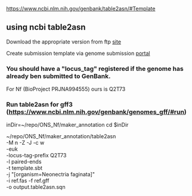
https://www.ncbi.nlm.nih.gov/genbank/table2asn/#Template

## using ncbi table2asn
Download the appropriate version from ftp [site](https://ftp.ncbi.nlm.nih.gov/asn1-converters/by_program/table2asn/)

Create submission template via genome submission [portal](https://submit.ncbi.nlm.nih.gov/genbank/template/submission/)

### You should have a "locus_tag" registered if the genome has already ben submitted to GenBank.
For Nf (BioProject PRJNA994555) ours is Q2T73

### Run table2asn for gff3 (https://www.ncbi.nlm.nih.gov/genbank/genomes_gff/#run)

inDir=~/repo/ONS_Nf/maker_annotation
cd $inDir

~/repo/ONS_Nf/maker_annotation/table2asn \
    -M n -Z -J -c w \
    -euk \
    -locus-tag-prefix Q2T73 \
    -l paired-ends \
    -t template.sbt \
    -j "[organism=Neonectria faginata]" \
    -i ref.fas -f ref.gff \
    -o output.table2asn.sqn 
